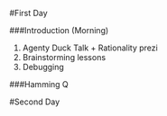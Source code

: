 #First Day

###Introduction (Morning)
1. Agenty Duck Talk + Rationality prezi
2. Brainstorming lessons
3. Debugging

###Hamming Q

#Second Day
